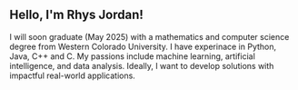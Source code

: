 
## Hello, I'm Rhys Jordan!
I will soon graduate (May 2025) with a mathematics and computer science degree from Western Colorado University. I have experinace in Python, Java, C++ and C. My passions include machine learning, artificial intelligence, and data analysis. Ideally, I want to develop solutions with impactful real-world applications.

